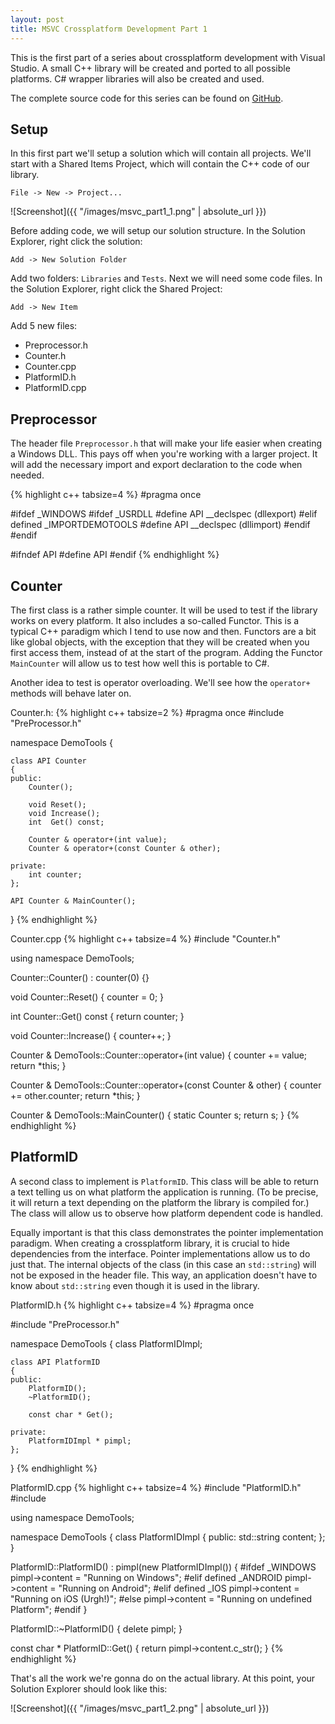 ```yaml
---
layout: post
title: MSVC Crossplatform Development Part 1
---
```

This is the first part of a series about crossplatform development with Visual Studio. A small C++ library will be created and ported to all possible platforms. C# wrapper libraries will also be created and used.
<!--more--> 

The complete source code for this series can be found on [GitHub](https://github.com/yvanvds/yvanvds.github.io/tree/master/codeProjects/DemoTools).

## Setup

In this first part we'll setup a solution which will contain all projects. We'll start with a Shared Items Project, which will contain the C++ code of our library.

`File -> New -> Project...`

![Screenshot]({{ "/images/msvc_part1_1.png" | absolute_url }})

Before adding code, we will setup our solution structure. In the Solution Explorer, right click the solution:

`Add -> New Solution Folder`

Add two folders: `Libraries` and `Tests`. Next we will need some code files. In the Solution Explorer, right click the Shared Project:

`Add -> New Item`

Add 5 new files:
- Preprocessor.h
- Counter.h
- Counter.cpp
- PlatformID.h
- PlatformID.cpp

## Preprocessor

The header file `Preprocessor.h` that will make your life easier when creating a Windows DLL. This pays off when you're working with a larger project. It will add the necessary import and export declaration to the code when needed.

{% highlight c++ tabsize=4 %}
#pragma once

#ifdef _WINDOWS
#ifdef _USRDLL
#define API __declspec (dllexport)
#elif defined _IMPORTDEMOTOOLS 
#define API __declspec (dllimport)
#endif
#endif

#ifndef API
#define API
#endif
{% endhighlight %}

## Counter

The first class is a rather simple counter. It will be used to test if the library works on every platform. It also includes a so-called Functor. This is a typical C++ paradigm which I tend to use now and then. Functors are a bit like global objects, with the exception that they will be created when you first access them, instead of at the start of the program. Adding the Functor `MainCounter` will allow us to test how well this is portable to C#.

Another idea to test is operator overloading. We'll see how the `operator+` methods will behave later on.

Counter.h:
{% highlight c++ tabsize=2 %}
#pragma once
#include "PreProcessor.h"

namespace DemoTools {

	class API Counter
	{
	public:
		Counter();

		void Reset();
		void Increase();
		int  Get() const;

		Counter & operator+(int value);
		Counter & operator+(const Counter & other);

	private:
		int counter;
	};

	API Counter & MainCounter();
}
{% endhighlight %}

Counter.cpp
{% highlight c++ tabsize=4 %}
#include "Counter.h"

using namespace DemoTools;

Counter::Counter() : counter(0) {}

void Counter::Reset()
{
	counter = 0;
}

int Counter::Get() const
{
	return counter;
}

void Counter::Increase()
{
	counter++;
}

Counter & DemoTools::Counter::operator+(int value)
{
	counter += value;
	return *this;
}

Counter & DemoTools::Counter::operator+(const Counter & other)
{
	counter += other.counter;
	return *this;
}


Counter & DemoTools::MainCounter() {
	static Counter s;
	return s;
}
{% endhighlight %}

## PlatformID

A second class to implement is `PlatformID`. This class will be able to return a text telling us on what platform the application is running. (To be precise, it will return a text depending on the platform the library is compiled for.) The class will allow us to observe how platform dependent code is handled.

Equally important is that this class demonstrates the pointer implementation paradigm. When creating a crossplatform library, it is crucial to hide dependencies from the interface. Pointer implementations allow us to do just that. The internal objects of the class (in this case an `std::string`) will not be exposed in the header file. This way, an application doesn't have to know about `std::string` even though it is used in the library.

PlatformID.h
{% highlight c++ tabsize=4 %}
#pragma once

#include "PreProcessor.h"

namespace DemoTools {
	class PlatformIDImpl;

	class API PlatformID
	{
	public:
		PlatformID();
		~PlatformID();

		const char * Get();

	private:
		PlatformIDImpl * pimpl;
	};
}
{% endhighlight %}

PlatformID.cpp
{% highlight c++ tabsize=4 %}
#include "PlatformID.h"
#include <string>

using namespace DemoTools;

namespace DemoTools {
	class PlatformIDImpl {
	public:
		std::string content;
	};
}

PlatformID::PlatformID() : pimpl(new PlatformIDImpl())
{
#ifdef _WINDOWS
	pimpl->content = "Running on Windows";
#elif defined _ANDROID
	pimpl->content = "Running on Android";
#elif defined _IOS
	pimpl->content = "Running on iOS (Urgh!)";
#else
	pimpl->content = "Running on undefined Platform";
#endif
}

PlatformID::~PlatformID()
{
	delete pimpl;
}

const char * PlatformID::Get()
{
	return pimpl->content.c_str();
}
{% endhighlight %}

That's all the work we're gonna do on the actual library. At this point, your Solution Explorer should look like this:

![Screenshot]({{ "/images/msvc_part1_2.png" | absolute_url }})